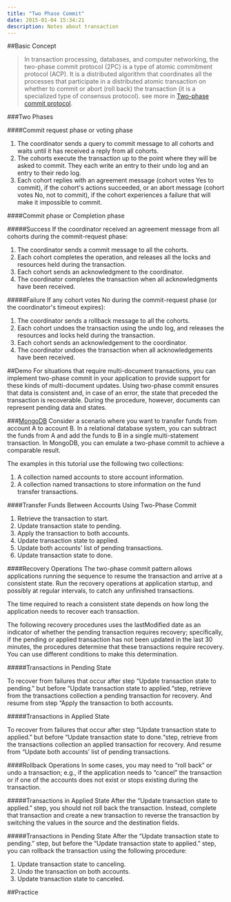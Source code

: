 ```yaml
---
title: "Two Phase Commit"
date: 2015-01-04 15:34:21
description: Notes about transaction
---
```

##Basic Concept
>In transaction processing, databases, and computer networking, the two-phase commit protocol (2PC) is a type of atomic commitment protocol (ACP). It is a distributed algorithm that coordinates all the processes that participate in a distributed atomic transaction on whether to commit or abort (roll back) the transaction (it is a specialized type of consensus protocol).
see more in [Two-phase commit protocol](http://en.wikipedia.org/wiki/Two-phase_commit_protocol).

###Two Phases

####Commit request phase or voting phase

1. The coordinator sends a query to commit message to all cohorts and waits until it has received a reply from all cohorts.
2. The cohorts execute the transaction up to the point where they will be asked to commit. They each write an entry to their undo log and an entry to their redo log.
3. Each cohort replies with an agreement message (cohort votes Yes to commit), if the cohort's actions succeeded, or an abort message (cohort votes No, not to commit), if the cohort experiences a failure that will make it impossible to commit.

####Commit phase or Completion phase

#####Success
If the coordinator received an agreement message from all cohorts during the commit-request phase:

1. The coordinator sends a commit message to all the cohorts.
2. Each cohort completes the operation, and releases all the locks and resources held during the transaction.
3. Each cohort sends an acknowledgment to the coordinator.
4. The coordinator completes the transaction when all acknowledgments have been received.

#####Failure
If any cohort votes No during the commit-request phase (or the coordinator's timeout expires):

1. The coordinator sends a rollback message to all the cohorts.
2. Each cohort undoes the transaction using the undo log, and releases the resources and locks held during the transaction.
3. Each cohort sends an acknowledgement to the coordinator.
4. The coordinator undoes the transaction when all acknowledgements have been received.

##Demo
For situations that require multi-document transactions, you can implement two-phase commit in your application to provide support for these kinds of multi-document updates. Using two-phase commit ensures that data is consistent and, in case of an error, the state that preceded the transaction is recoverable. During the procedure, however, documents can represent pending data and states.

###[MongoDB](http://docs.mongodb.org/manual/tutorial/perform-two-phase-commits/)
Consider a scenario where you want to transfer funds from account A to account B. In a relational database system, you can subtract the funds from A and add the funds to B in a single multi-statement transaction. In MongoDB, you can emulate a two-phase commit to achieve a comparable result.

The examples in this tutorial use the following two collections:

1. A collection named accounts to store account information.
2. A collection named transactions to store information on the fund transfer transactions.

####Transfer Funds Between Accounts Using Two-Phase Commit
1. Retrieve the transaction to start.
2. Update transaction state to pending.
3. Apply the transaction to both accounts.
4. Update transaction state to applied.
5. Update both accounts’ list of pending transactions.
6. Update transaction state to done.

####Recovery Operations
The two-phase commit pattern allows applications running the sequence to resume the transaction and arrive at a consistent state. Run the recovery operations at application startup, and possibly at regular intervals, to catch any unfinished transactions.

The time required to reach a consistent state depends on how long the application needs to recover each transaction.

The following recovery procedures uses the lastModified date as an indicator of whether the pending transaction requires recovery; specifically, if the pending or applied transaction has not been updated in the last 30 minutes, the procedures determine that these transactions require recovery. You can use different conditions to make this determination.

#####Transactions in Pending State

To recover from failures that occur after step “Update transaction state to pending.” but before “Update transaction state to applied.“step, retrieve from the transactions collection a pending transaction for recovery. And resume from step “Apply the transaction to both accounts.

#####Transactions in Applied State

To recover from failures that occur after step “Update transaction state to applied.” but before “Update transaction state to done.“step, retrieve from the transactions collection an applied transaction for recovery. And resume from “Update both accounts’ list of pending transactions.

####Rollback Operations
In some cases, you may need to “roll back” or undo a transaction; e.g., if the application needs to “cancel” the transaction or if one of the accounts does not exist or stops existing during the transaction.

#####Transactions in Applied State
After the “Update transaction state to applied.” step, you should not roll back the transaction. Instead, complete that transaction and create a new transaction to reverse the transaction by switching the values in the source and the destination fields.

#####Transactions in Pending State
After the “Update transaction state to pending.” step, but before the “Update transaction state to applied.” step, you can rollback the transaction using the following procedure:

1. Update transaction state to canceling.
2. Undo the transaction on both accounts.
3. Update transaction state to canceled.

##Practice
